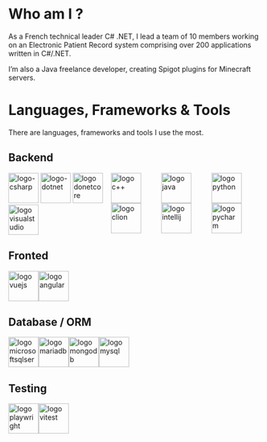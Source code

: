 <!-- https://docs.github.com/fr/get-started/writing-on-github/getting-started-with-writing-and-formatting-on-github/basic-writing-and-formatting-syntax --> 
# Who am I ? 
As a French technical leader C# .NET, I lead a team of 10 members working on an Electronic Patient Record system comprising over 200 applications written in C#/.NET.

I’m also a Java freelance developer, creating Spigot plugins for Minecraft servers.
# Languages, Frameworks & Tools
There are languages, frameworks and tools I use the most.

## Backend
<div style="display: flex;">
  <div id="csharp">
    <img src="../../../../devicons/devicon/blob/master/icons/csharp/csharp-original.svg" title="logo-csharp" alt="logo-csharp" width="60" height="60"/>
    <img src="../../../../devicons/devicon/blob/master/icons/dot-net/dot-net-original.svg" title="logo-dotnet" alt="logo-dotnet" width="60" height="60"/>
    <img src="../../../../devicons/devicon/blob/master/icons/dotnetcore/dotnetcore-original.svg" title="logo donetcore" alt="logo donetcore" width="60" height="60"/>
    <img src="../../../../devicons/devicon/blob/master/icons/visualstudio/visualstudio-original.svg" title="logo visualstudio" alt="logo visualstudio" width="60" height="60"/>
  </div>
  <div id="cpp">
    <img src="../../../../devicons/devicon/blob/master/icons/cplusplus/cplusplus-original.svg" title="logo c++" alt="logo c++" width="60" height="60"/>
    <img src="../../../../devicons/devicon/blob/master/icons/clion/clion-original.svg" title="logo clion" alt="logo clion" width="60" height="60"/>
  </div>
  <div id="java">
    <img src="../../../../devicons/devicon/blob/master/icons/java/java-original.svg" title="logo java" alt="logo java" width="60" height="60"/>
    <img src="../../../../devicons/devicon/blob/master/icons/intellij/intellij-original.svg" title="logo intellij" alt="logo intellij" width="60" height="60"/>
  </div id="Csharp">
  <div id="python">
    <img src="../../../../devicons/devicon/blob/master/icons/python/python-original.svg" title="logo python" alt="logo python" width="60" height="60"/>
    <img src="../../../../devicons/devicon/blob/master/icons/pycharm/pycharm-original.svg" title="logo pycharm" alt="logo pycharm" width="60" height="60"/>
  </div>
</div>

## Fronted
<div style="display: flex;">
 <img src="../../../../devicons/devicon/blob/master/icons/vuejs/vuejs-original.svg" title="logo vuejs" alt="logo vuejs" width="60" height="60"/>
 <img src="../../../../devicons/devicon/blob/master/icons/angular/angular-original.svg" title="logo angular" alt="logo angular" width="60" height="60"/>
</div>

## Database / ORM 
<div style="display: flex;">
 <img src="../../../../devicons/devicon/blob/master/icons/microsoftsqlserver/microsoftsqlserver-original.svg" title="logo microsoftsqlserver" alt="logo microsoftsqlserver" width="60" height="60"/>
 <img src="../../../../devicons/devicon/blob/master/icons/mariadb/mariadb-original.svg" title="logo mariadb" alt="logo mariadb" width="60" height="60"/>
 <img src="../../../../devicons/devicon/blob/master/icons/mongodb/mongodb-original.svg" title="logo mongodb" alt="logo mongodb" width="60" height="60"/>
 <img src="../../../../devicons/devicon/blob/master/icons/mysql/mysql-original.svg" title="logo mysql" alt="logo mysql" width="60" height="60"/>
</div>

## Testing 
<div style="display: flex;">
  <img src="../../../../devicons/devicon/blob/master/icons/playwright/playwright-original.svg" title="logo playwright" alt="logo playwright" width="60" height="60"/>
  <img src="../../../../devicons/devicon/blob/master/icons/vitest/vitest-original.svg" title="logo vitest" alt="logo vitest" width="60" height="60"/>
</div>
